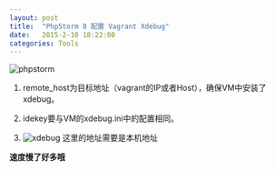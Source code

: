 ```yaml
---
layout: post
title:  "PhpStorm 8 配置 Vagrant Xdebug"
date:   2015-2-10 18:22:00
categories: Tools
---
```





![phpstorm](http://i2.tietuku.com/afb2df5d2c053726.jpg)

1. remote_host为目标地址（vagrant的IP或者Host），确保VM中安装了xdebug。

2. idekey要与VM的xdebug.ini中的配置相同。

3. ![
xdebug](http://i2.tietuku.com/de3863bf145db701.jpg)
这里的地址需要是本机地址

**速度慢了好多哦**